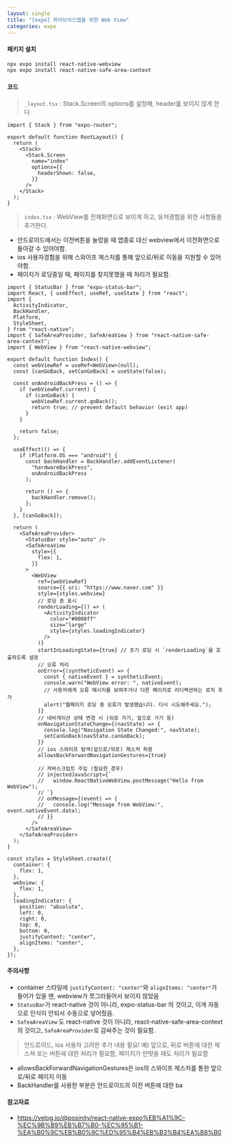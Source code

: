 ```yaml
---
layout: single
title: "[expo] 하이브리드앱을 위한 Web View"
categories: expo
---
```


#### 패키지 설치

```bash
npx expo install react-native-webview
npx expo install react-native-safe-area-context
```

#### 코드

> `_layout.tsx` : Stack.Screen의 options를 설정해, header를 보이지 않게 한다

```tsx
import { Stack } from "expo-router";

export default function RootLayout() {
  return (
    <Stack>
      <Stack.Screen
        name="index"
        options={{
          headerShown: false,
        }}
      />
    </Stack>
  );
}
```

> `index.tsx` : WebView를 전체화면으로 보이게 하고, 유저경험을 위한 사항들을 추가한다.

- 안드로이드에서는 이전버튼을 눌렀을 때 앱종료 대신 webview에서 이전화면으로 돌아갈 수 있어야함.
- ios 사용자경험을 위해 스와이프 제스처를 통해 앞으로/뒤로 이동을 지원할 수 있어야함.
- 페이지가 로딩중일 때, 페이지를 찾지못했을 때 처리가 필요함.

```tsx
import { StatusBar } from "expo-status-bar";
import React, { useEffect, useRef, useState } from "react";
import {
  ActivityIndicator,
  BackHandler,
  Platform,
  StyleSheet,
} from "react-native";
import { SafeAreaProvider, SafeAreaView } from "react-native-safe-area-context";
import { WebView } from "react-native-webview";

export default function Index() {
  const webViewRef = useRef<WebView>(null);
  const [canGoBack, setCanGoBack] = useState(false);

  const onAndroidBackPress = () => {
    if (webViewRef.current) {
      if (canGoBack) {
        webViewRef.current.goBack();
        return true; // prevent default behavior (exit app)
      }
    }

    return false;
  };

  useEffect(() => {
    if (Platform.OS === "android") {
      const backHandler = BackHandler.addEventListener(
        "hardwareBackPress",
        onAndroidBackPress
      );

      return () => {
        backHandler.remove();
      };
    }
  }, [canGoBack]);

  return (
    <SafeAreaProvider>
      <StatusBar style="auto" />
      <SafeAreaView
        style={{
          flex: 1,
        }}
      >
        <WebView
          ref={webViewRef}
          source={{ uri: "https://www.naver.com" }}
          style={styles.webview}
          // 로딩 중 표시
          renderLoading={() => (
            <ActivityIndicator
              color="#0000ff"
              size="large"
              style={styles.loadingIndicator}
            />
          )}
          startInLoadingState={true} // 초기 로딩 시 `renderLoading`을 호출하도록 설정
          // 오류 처리
          onError={(syntheticEvent) => {
            const { nativeEvent } = syntheticEvent;
            console.warn("WebView error: ", nativeEvent);
            // 사용자에게 오류 메시지를 보여주거나 다른 페이지로 리디렉션하는 로직 추가
            alert("웹페이지 로딩 중 오류가 발생했습니다. 다시 시도해주세요.");
          }}
          // 네비게이션 상태 변경 시 (뒤로 가기, 앞으로 가기 등)
          onNavigationStateChange={(navState) => {
            console.log("Navigation State Changed:", navState);
            setCanGoBack(navState.canGoBack);
          }}
          // ios 스와이프 탐색(앞으로/뒤로) 제스처 허용
          allowsBackForwardNavigationGestures={true}

          // 자바스크립트 주입 (필요한 경우)
          // injectedJavaScript={`
          //   window.ReactNativeWebView.postMessage("Hello from WebView");
          // `}
          // onMessage={(event) => {
          //   console.log("Message from WebView:", event.nativeEvent.data);
          // }}
        />
      </SafeAreaView>
    </SafeAreaProvider>
  );
}

const styles = StyleSheet.create({
  container: {
    flex: 1,
  },
  webview: {
    flex: 1,
  },
  loadingIndicator: {
    position: "absolute",
    left: 0,
    right: 0,
    top: 0,
    bottom: 0,
    justifyContent: "center",
    alignItems: "center",
  },
});
```

#### 주의사항

- container 스타일에 `justifyContent: "center"`와 `alignItems: "center"`가 들어가 있을 땐, webview가 쪼그라들어서 보이지 않았음
- `StatusBar`가 react-native 것이 아니라, expo-status-bar 의 것이고, 이게 자동으로 인식이 안되서 수동으로 넣어줬음.
- `SafeaAreaView` 도 react-native 것이 아니라, react-native-safe-area-context의 것이고, `SafeAreaProvider`로 감싸주는 것이 필요함.

> 안드로이드, ios 사용자 고려한 추가 내용 필요! 예) 앞으로, 뒤로 버튼에 대한 제스쳐 또는 버튼에 대한 처리가 필요함, 페이지가 안떳을 때도 처리가 필요함

- allowsBackForwardNavigationGestures은 ios의 스와이프 제스처를 통한 앞으로/뒤로 페이지 이동
- BackHandler를 사용한 부분은 안드로이드의 이전 버튼에 대한 ba

#### 참고자료

- https://velog.io/@posinity/react-native-expo%EB%A1%9C-%EC%9B%B9%EB%B7%B0-%EC%95%B1-%EA%B0%9C%EB%B0%9C%ED%95%B4%EB%B3%B4%EA%B8%B0
